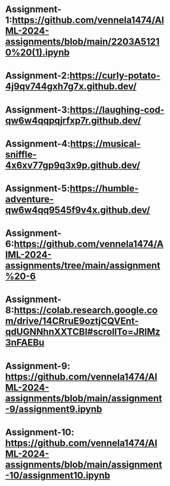 # Assignment-1:https://github.com/vennela1474/AIML-2024-assignments/blob/main/2203A51210%20(1).ipynb
# Assignment-2:https://curly-potato-4j9qv744gxh7g7x.github.dev/
# Assignment-3:https://laughing-cod-qw6w4qqpqjrfxp7r.github.dev/
# Assignment-4:https://musical-sniffle-4x6xv77gp9q3x9p.github.dev/
# Assignment-5:https://humble-adventure-qw6w4qq9545f9v4x.github.dev/
# Assignment-6:https://github.com/vennela1474/AIML-2024-assignments/tree/main/assignment%20-6
# Assignment-8:https://colab.research.google.com/drive/14CRruE9oztjCQVEnt-qdUGNNhnXXTCBl#scrollTo=JRlMz3nFAEBu
# Assignment-9: https://github.com/vennela1474/AIML-2024-assignments/blob/main/assignment-9/assignment9.ipynb
# Assignment-10: https://github.com/vennela1474/AIML-2024-assignments/blob/main/assignment-10/assignment10.ipynb
